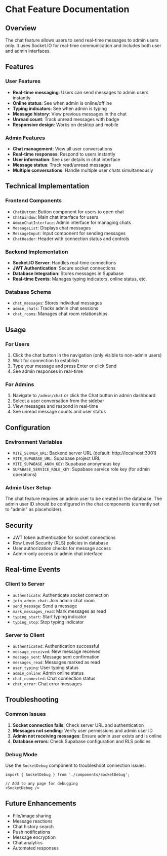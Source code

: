 # Chat Feature Documentation

## Overview
The chat feature allows users to send real-time messages to admin users only. It uses Socket.IO for real-time communication and includes both user and admin interfaces.

## Features

### User Features
- **Real-time messaging**: Users can send messages to admin users instantly
- **Online status**: See when admin is online/offline
- **Typing indicators**: See when admin is typing
- **Message history**: View previous messages in the chat
- **Unread count**: Track unread messages with badge
- **Responsive design**: Works on desktop and mobile

### Admin Features
- **Chat management**: View all user conversations
- **Real-time responses**: Respond to users instantly
- **User information**: See user details in chat interface
- **Message status**: Track read/unread messages
- **Multiple conversations**: Handle multiple user chats simultaneously

## Technical Implementation

### Frontend Components
- `ChatButton`: Button component for users to open chat
- `ChatWindow`: Main chat interface for users
- `AdminChatInterface`: Admin interface for managing chats
- `MessageList`: Displays chat messages
- `MessageInput`: Input component for sending messages
- `ChatHeader`: Header with connection status and controls

### Backend Implementation
- **Socket.IO Server**: Handles real-time connections
- **JWT Authentication**: Secure socket connections
- **Database Integration**: Stores messages in Supabase
- **Real-time Events**: Manages typing indicators, online status, etc.

### Database Schema
- `chat_messages`: Stores individual messages
- `admin_chats`: Tracks admin chat sessions
- `chat_rooms`: Manages chat room relationships

## Usage

### For Users
1. Click the chat button in the navigation (only visible to non-admin users)
2. Wait for connection to establish
3. Type your message and press Enter or click Send
4. See admin responses in real-time

### For Admins
1. Navigate to `/admin/chat` or click the Chat button in admin dashboard
2. Select a user conversation from the sidebar
3. View messages and respond in real-time
4. See unread message counts and user status

## Configuration

### Environment Variables
- `VITE_SERVER_URL`: Backend server URL (default: http://localhost:3001)
- `VITE_SUPABASE_URL`: Supabase project URL
- `VITE_SUPABASE_ANON_KEY`: Supabase anonymous key
- `SUPABASE_SERVICE_ROLE_KEY`: Supabase service role key (for admin operations)

### Admin User Setup
The chat feature requires an admin user to be created in the database. The admin user ID should be configured in the chat components (currently set to "admin" as placeholder).

## Security
- JWT token authentication for socket connections
- Row Level Security (RLS) policies in database
- User authorization checks for message access
- Admin-only access to admin chat interface

## Real-time Events

### Client to Server
- `authenticate`: Authenticate socket connection
- `join_admin_chat`: Join admin chat room
- `send_message`: Send a message
- `mark_messages_read`: Mark messages as read
- `typing_start`: Start typing indicator
- `typing_stop`: Stop typing indicator

### Server to Client
- `authenticated`: Authentication successful
- `message_received`: New message received
- `message_sent`: Message sent confirmation
- `messages_read`: Messages marked as read
- `user_typing`: User typing status
- `admin_online`: Admin online status
- `chat_connected`: Chat connection status
- `chat_error`: Chat error messages

## Troubleshooting

### Common Issues
1. **Socket connection fails**: Check server URL and authentication
2. **Messages not sending**: Verify user permissions and admin user ID
3. **Admin not receiving messages**: Ensure admin user exists and is online
4. **Database errors**: Check Supabase configuration and RLS policies

### Debug Mode
Use the `SocketDebug` component to troubleshoot connection issues:
```tsx
import { SocketDebug } from './components/SocketDebug';

// Add to any page for debugging
<SocketDebug />
```

## Future Enhancements
- File/image sharing
- Message reactions
- Chat history search
- Push notifications
- Message encryption
- Chat analytics
- Automated responses
